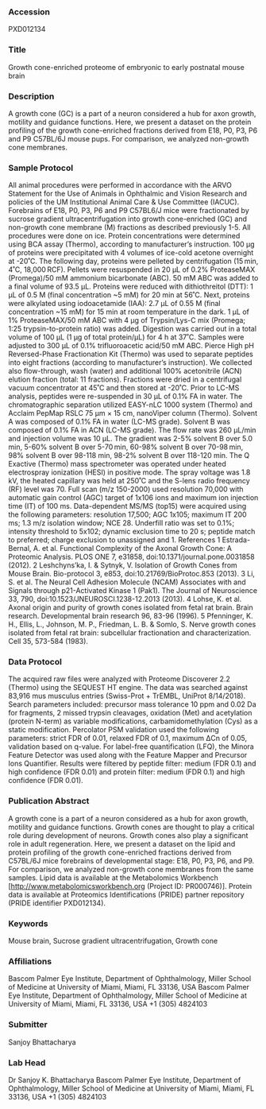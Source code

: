 ### Accession
PXD012134

### Title
Growth cone-enriched proteome of embryonic to early postnatal mouse brain

### Description
A growth cone (GC) is a part of a neuron considered a hub for axon growth, motility and guidance functions. Here, we present a dataset on the protein profiling of the growth cone-enriched fractions derived from E18, P0, P3, P6 and P9 C57BL/6J mouse pups. For comparison, we analyzed non-growth cone membranes.

### Sample Protocol
All animal procedures were performed in accordance with the ARVO Statement for the Use of Animals in Ophthalmic and Vision Research and policies of the UM Institutional Animal Care & Use Committee (IACUC). Forebrains of E18, P0, P3, P6 and P9 C57BL6/J mice were fractionated by sucrose gradient ultracentrifugation into growth cone-enriched (GC) and non-growth cone membrane (M) fractions as described previously 1-5. All procedures were done on ice. Protein concentrations were determined using BCA assay (Thermo), according to manufacturer’s instruction. 100 µg of proteins were precipitated with 4 volumes of ice-cold acetone overnight at -20˚C. The following day, proteins were pelleted by centrifugation (15 min, 4˚C, 18,000 RCF). Pellets were resuspended in 20 μL of 0.2% ProteaseMAX (Promega)/50 mM ammonium bicarbonate (ABC). 50 mM ABC was added to a final volume of 93.5 μL. Proteins were reduced with dithiothreitol (DTT): 1 μL of 0.5 M (final concentration ~5 mM) for 20 min at 56˚C. Next, proteins were alkylated using iodoacetamide (IAA): 2.7 μL of 0.55 M (final concentration ~15 mM) for 15 min at room temperature in the dark. 1 μL of 1% ProteaseMAX/50 mM ABC with 4 μg of Trypsin/Lys-C mix (Promega; 1:25 trypsin-to-protein ratio) was added. Digestion was carried out in a total volume of 100 μL (1 μg of total protein/μL) for 4 h at 37˚C. Samples were adjusted to 300 μL of 0.1% trifluoroacetic acid/50 mM ABC. Pierce High pH Reversed-Phase Fractionation Kit (Thermo) was used to separate peptides into eight fractions (according to manufacturer’s instruction). We collected also flow-through, wash (water) and additional 100% acetonitrile (ACN) elution fraction (total: 11 fractions). Fractions were dried in a centrifugal vacuum concentrator at 45˚C and then stored at -20˚C. Prior to LC-MS analysis, peptides were re-suspended in 30 µL of 0.1% FA in water. The chromatographic separation utilized EASY-nLC 1000 system (Thermo) and Acclaim PepMap RSLC 75 µm × 15 cm, nanoViper column (Thermo). Solvent A was composed of 0.1% FA in water (LC-MS grade). Solvent B was composed of 0.1% FA in ACN (LC-MS grade). The flow rate was 260 µL/min and injection volume was 10 µL. The gradient was 2-5% solvent B over 5.0 min, 5-60% solvent B over 5-70 min, 60-98% solvent B over 70-98 min, 98% solvent B over 98-118 min, 98-2% solvent B over 118-120 min. The Q Exactive (Thermo) mass spectrometer was operated under heated electrospray ionization (HESI) in positive mode. The spray voltage was 1.8 kV, the heated capillary was held at 250˚C and the S-lens radio frequency (RF) level was 70. Full scan (m/z 150-2000) used resolution 70,000 with automatic gain control (AGC) target of 1x106 ions and maximum ion injection time (IT) of 100 ms. Data-dependent MS/MS (top15) were acquired using the following parameters: resolution 17,500; AGC 1x105; maximum IT 200 ms; 1.3 m/z isolation window; NCE 28. Underfill ratio was set to 0.1%; intensity threshold to 5x102; dynamic exclusion time to 20 s; peptide match to preferred; charge exclusion to unassigned and 1.  References 1 Estrada-Bernal, A. et al. Functional Complexity of the Axonal Growth Cone: A Proteomic Analysis. PLOS ONE 7, e31858, doi:10.1371/journal.pone.0031858 (2012). 2 Leshchyns’ka, I. & Sytnyk, V. Isolation of Growth Cones from Mouse Brain. Bio-protocol 3, e853, doi:10.21769/BioProtoc.853 (2013). 3 Li, S. et al. The Neural Cell Adhesion Molecule (NCAM) Associates with and Signals through p21-Activated Kinase 1 (Pak1). The Journal of Neuroscience 33, 790, doi:10.1523/JNEUROSCI.1238-12.2013 (2013). 4 Lohse, K. et al. Axonal origin and purity of growth cones isolated from fetal rat brain. Brain research. Developmental brain research 96, 83-96 (1996). 5 Pfenninger, K. H., Ellis, L., Johnson, M. P., Friedman, L. B. & Somlo, S. Nerve growth cones isolated from fetal rat brain: subcellular fractionation and characterization. Cell 35, 573-584 (1983).

### Data Protocol
The acquired raw files were analyzed with Proteome Discoverer 2.2 (Thermo) using the SEQUEST HT engine. The data was searched against 83,916 mus musculus entries (Swiss-Prot + TrEMBL, UniProt 8/14/2018). Search parameters included: precursor mass tolerance 10 ppm and 0.02 Da for fragments, 2 missed trypsin cleavages, oxidation (Met) and acetylation (protein N-term) as variable modifications, carbamidomethylation (Cys) as a static modification. Percolator PSM validation used the following parameters: strict FDR of 0.01, relaxed FDR of 0.1, maximum ΔCn of 0.05, validation based on q-value. For label-free quantification (LFQ), the Minora Feature Detector was used along with the Feature Mapper and Precursor Ions Quantifier. Results were filtered by peptide filter: medium (FDR 0.1) and high confidence (FDR 0.01) and protein filter: medium (FDR 0.1) and high confidence (FDR 0.01).

### Publication Abstract
A growth cone is a part of a neuron considered as a hub for axon growth, motility and guidance functions. Growth cones are thought to play a critical role during development of neurons. Growth cones also play a significant role in adult regeneration. Here, we present a dataset on the lipid and protein profiling of the growth cone-enriched fractions derived from C57BL/6J mice forebrains of developmental stage: E18, P0, P3, P6, and P9. For comparison, we analyzed non-growth cone membranes from the same samples. Lipid data is available at the Metabolomics Workbench [http://www.metabolomicsworkbench.org (Project ID: PR000746)]. Protein data is available at Proteomics Identifications (PRIDE) partner repository (PRIDE identifier PXD012134).

### Keywords
Mouse brain, Sucrose gradient ultracentrifugation, Growth cone

### Affiliations
Bascom Palmer Eye Institute, Department of Ophthalmology, Miller School of Medicine at University of Miami, Miami, FL 33136, USA
Bascom Palmer Eye Institute, Department of Ophthalmology, Miller School of Medicine at University of Miami, Miami, FL 33136, USA +1 (305) 4824103

### Submitter
Sanjoy Bhattacharya

### Lab Head
Dr Sanjoy K. Bhattacharya
Bascom Palmer Eye Institute, Department of Ophthalmology, Miller School of Medicine at University of Miami, Miami, FL 33136, USA +1 (305) 4824103



